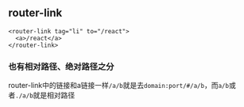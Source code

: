 ## router-link
```
<router-link tag="li" to="/react">
  <a>/react</a>
</router-link>
```

### 也有相对路径、绝对路径之分
router-link中的链接和a链接一样`/a/b`就是去`domain:port/#/a/b`，而`a/b`或者`./a/b`就是相对路径